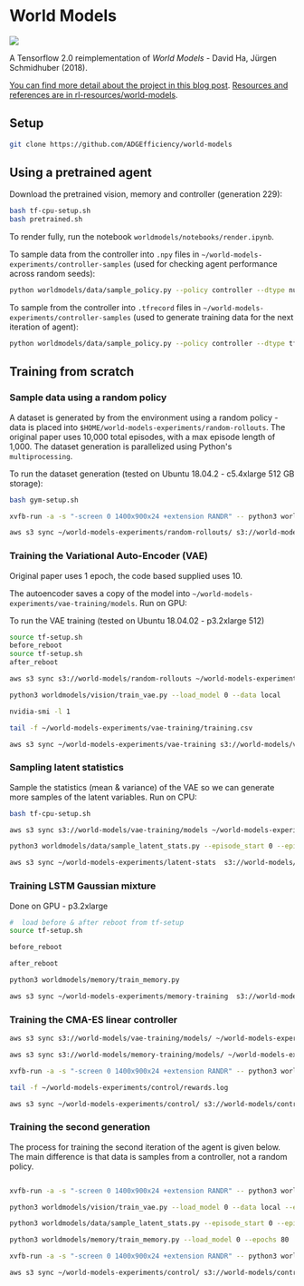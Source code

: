 # World Models

![](assets/f0.gif)

A Tensorflow 2.0 reimplementation of *World Models* - David Ha, Jürgen Schmidhuber (2018).

[You can find more detail about the project in this blog post](https://adgefficiency.com/world-models).  [Resources and references are in rl-resources/world-models](https://github.com/ADGEfficiency/rl-resources/tree/master/world-models).

##  Setup

```bash
git clone https://github.com/ADGEfficiency/world-models
```

## Using a pretrained agent

Download the pretrained vision, memory and controller (generation 229):

```bash
bash tf-cpu-setup.sh
bash pretrained.sh
```

To render fully, run the notebook `worldmodels/notebooks/render.ipynb`.

To sample data from the controller into `.npy` files in `~/world-models-experiments/controller-samples` (used for checking agent performance across random seeds):

```bash
python worldmodels/data/sample_policy.py --policy controller --dtype numpy --episode_length 1000 --num_process 4 --episodes 200 --generation 229
```

To sample from the controller into `.tfrecord` files in `~/world-models-experiments/controller-samples` (used to generate training data for the next iteration of agent):

```bash
python worldmodels/data/sample_policy.py --policy controller --dtype tfrecord --episode_length 1000 --num_process 4 --episodes 200 --generation 229
```

## Training from scratch

### Sample data using a random policy

A dataset is generated by from the environment using a random policy - data is placed into `$HOME/world-models-experiments/random-rollouts`.  The original paper uses 10,000 total episodes, with a max episode length of 1,000.  The dataset generation is parallelized using Python's `multiprocessing`.

To run the dataset generation (tested on Ubuntu 18.04.2 -  c5.4xlarge 512 GB storage):

```bash
bash gym-setup.sh

xvfb-run -a -s "-screen 0 1400x900x24 +extension RANDR" -- python3 worldmodels/data/sample_policy.py --num_process 8 --total_episodes 10000 --policy random

aws s3 sync ~/world-models-experiments/random-rollouts/ s3://world-models/random-rollouts
```

### Training the Variational Auto-Encoder (VAE)

Original paper uses 1 epoch, the code based supplied uses 10.

The autoencoder saves a copy of the model into `~/world-models-experiments/vae-training/models`.  Run on GPU:

To run the VAE training (tested on Ubuntu 18.04.02 - p3.2xlarge 512)

```bash
source tf-setup.sh
before_reboot
source tf-setup.sh
after_reboot

aws s3 sync s3://world-models/random-rollouts ~/world-models-experiments/random-rollouts

python3 worldmodels/vision/train_vae.py --load_model 0 --data local

nvidia-smi -l 1

tail -f ~/world-models-experiments/vae-training/training.csv

aws s3 sync ~/world-models-experiments/vae-training s3://world-models/vae-training
```

### Sampling latent statistics

Sample the statistics (mean & variance) of the VAE so we can generate more samples of the latent variables.  Run on CPU:

```bash
bash tf-cpu-setup.sh

aws s3 sync s3://world-models/vae-training/models ~/world-models-experiments/vae-training/models

python3 worldmodels/data/sample_latent_stats.py --episode_start 0 --episodes 10000 --data local --dataset random

aws s3 sync ~/world-models-experiments/latent-stats  s3://world-models/latent-stats
```

### Training LSTM Gaussian mixture

Done on GPU - p3.2xlarge

```bash
#  load before & after reboot from tf-setup
source tf-setup.sh

before_reboot

after_reboot

python3 worldmodels/memory/train_memory.py

aws s3 sync ~/world-models-experiments/memory-training  s3://world-models/memory-training
```

### Training the CMA-ES linear controller

```bash
aws s3 sync s3://world-models/vae-training/models/ ~/world-models-experiments/vae-training/models

aws s3 sync s3://world-models/memory-training/models/ ~/world-models-experiments/memory-training/models

xvfb-run -a -s "-screen 0 1400x900x24 +extension RANDR" -- python3 worldmodels/control/train_controller.py

tail -f ~/world-models-experiments/control/rewards.log

aws s3 sync ~/world-models-experiments/control/ s3://world-models/control
```

### Training the second generation

The process for training the second iteration of the agent is given below.  The main difference is that data is samples from a controller, not a random policy.

```bash

xvfb-run -a -s "-screen 0 1400x900x24 +extension RANDR" -- python3 worldmodels/data/sample_policy.py --num_process 8 --total_episodes 10000 --policy controller --dtype tfrecord

python3 worldmodels/vision/train_vae.py --load_model 0 --data local --epochs 15 --dataset controller

python3 worldmodels/data/sample_latent_stats.py --episode_start 0 --episodes 10000 --data local --dataset controller

python3 worldmodels/memory/train_memory.py --load_model 0 --epochs 80

xvfb-run -a -s "-screen 0 1400x900x24 +extension RANDR" -- python3 worldmodels/control/train_controller.py

aws s3 sync ~/world-models-experiments/control/ s3://world-models/control
```
